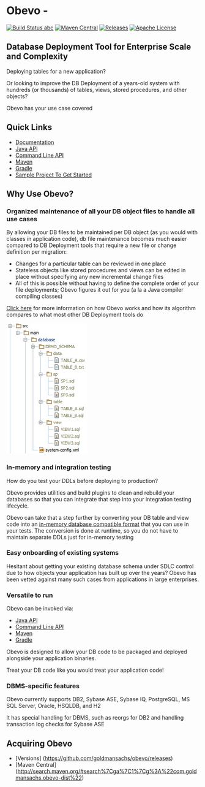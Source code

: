 # Obevo -

[![Build Status abc](https://travis-ci.org/goldmansachs/obevo.svg?branch=master)](https://travis-ci.org/goldmansachs/obevo) [![Maven Central](https://maven-badges.herokuapp.com/maven-central/com.goldmansachs.obevo/obevo-parent/badge.svg)](https://maven-badges.herokuapp.com/maven-central/com.goldmansachs.obevo/obevo-parent) [![Releases](https://img.shields.io/github/release/goldmansachs/obevo.svg)](https://github.com/goldmansachs/obevo/releases) [![Apache License](https://img.shields.io/badge/License-Apache%202-blue.svg)](LICENSE.txt)

## Database Deployment Tool for Enterprise Scale and Complexity

Deploying tables for a new application?

Or looking to improve the DB Deployment of a years-old system with hundreds (or thousands) of tables, views, stored procedures, and other objects?

Obevo has your use case covered


## Quick Links

* [Documentation](https://goldmansachs.github.io/obevo/)
* [Java API](https://goldmansachs.github.io/obevo/java-api.html)
* [Command Line API](https://goldmansachs.github.io/obevo/command-line-api.html)
* [Maven](https://goldmansachs.github.io/obevo/maven-api.html)
* [Gradle](https://goldmansachs.github.io/obevo/gradle-api.html)
* [Sample Project To Get Started](https://github.com/goldmansachs/obevo-kata)


## Why Use Obevo?

### Organized maintenance of all your DB object files to handle all use cases

By allowing your DB files to be maintained per DB object (as you would with classes in application code), db file maintenance
becomes much easier compared to DB Deployment tools that require a new file or change definition per migration:

* Changes for a particular table can be reviewed in one place
* Stateless objects like stored procedures and views can be edited in place without specifying any new incremental change files
* All of this is possible without having to define the complete order of your file deployments; Obevo figures it out for you (a la a Java compiler compiling classes)

[Click here](https://goldmansachs.github.io/obevo/design-walkthrough.html) for more information on how Obevo works and how its algorithm compares to what most other DB Deployment tools do

![1 file per object structure](obevo-site/src/site/resources/images/db-kata-file-setup.jpg)


### In-memory and integration testing

How do you test your DDLs before deploying to production?

Obevo provides utilities and build plugins to clean and rebuild your databases so that you can integrate that step into
your integration testing lifecycle.

Obevo can take that a step further by converting your DB table and view code into an [in-memory database compatible format](https://goldmansachs.github.io/obevo/in-memory-db-testing.html)
that you can use in your tests. The conversion is done at runtime, so you do not have to maintain separate DDLs
just for in-memory testing


### Easy onboarding of existing systems

Hesitant about getting your existing database schema under SDLC control due to how objects your application has built up
over the years? Obevo has been vetted against many such cases from applications in large enterprises.


### Versatile to run

Obevo can be invoked via:
* [Java API](https://goldmansachs.github.io/obevo/java-api.html)
* [Command Line API](https://goldmansachs.github.io/obevo/command-line-api.html)
* [Maven](https://goldmansachs.github.io/obevo/maven-api.html)
* [Gradle](https://goldmansachs.github.io/obevo/gradle-api.html)

Obevo is designed to allow your DB code to be packaged and deployed alongside your application binaries.

Treat your DB code like you would treat your application code!


### DBMS-specific features

Obevo currently supports DB2, Sybase ASE, Sybase IQ, PostgreSQL, MS SQL Server, Oracle, HSQLDB, and H2

It has special handling for DBMS, such as reorgs for DB2 and handling transaction log checks for Sybase ASE


## Acquiring Obevo

* [Versions] (https://github.com/goldmansachs/obevo/releases)
* [Maven Central] (http://search.maven.org/#search%7Cga%7C1%7Cg%3A%22com.goldmansachs.obevo-dist%22)
